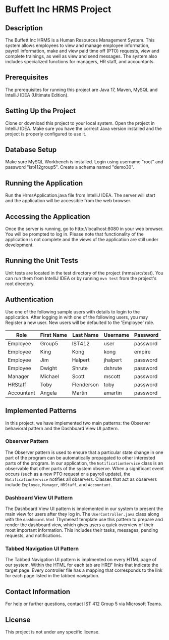 # Buffett Inc HRMS Project

## Description
The Buffett Inc HRMS is a Human Resources Management System. This system allows employees to view and manage employee information, payroll information, make and view paid time off (PTO) requests, view and complete trainings, as well as view and send messages. The system also includes specialized functions for managers, HR staff, and accountants.

## Prerequisites
The prerequisites for running this project are Java 17, Maven, MySQL and IntelliJ IDEA (Ultimate Edition).

## Setting Up the Project
Clone or download this project to your local system. Open the project in IntelliJ IDEA. Make sure you have the correct Java version installed and the project is properly configured to use it.

## Database Setup
Make sure MySQL Workbench is installed. Login using username "root" and password "ist412group5". Create a schema named "demo30".

## Running the Application
Run the HrmsApplication.java file from IntelliJ IDEA. The server will start and the application will be accessible from the web browser.

## Accessing the Application
Once the server is running, go to http://localhost:8080 in your web browser. You will be prompted to log in. Please note that functionality of the application is not complete and the views of the application are still under development.

## Running the Unit Tests
Unit tests are located in the test directory of the project (hrms/src/test). You can run them from IntelliJ IDEA or by running `mvn test` from the project's root directory.

## Authentication
Use one of the following sample users with details to login to the application. After logging in with one of the following users, you may Register a new user. New users will be defaulted to the 'Employee' role.

| Role | First Name | Last Name | Username | Password |
|-------- | -------- | -------- | -------- | -------- |
| Employee | Group5 | IST412 | user | password |
| Employee | King | Kong | kong | empire |
| Employee | Jim | Halpert | jhalpert | password |
| Employee | Dwight | Shrute | dshrute | password |
| Manager | Michael | Scott | mscott | password |
| HRStaff | Toby | Flenderson | toby | password |
| Accountant | Angela | Martin | amartin | password |

## Implemented Patterns
In this project, we have implemented two main patterns: the Observer behavioral pattern and the Dashboard View UI pattern.

### Observer Pattern
The Observer pattern is used to ensure that a particular state change in one part of the program can be automatically propagated to other interested parts of the program. In our application, the `NotificationService` class is an observable that other parts of the system observe. When a significant event occurs (such as a new PTO request or a payroll update), the `NotificationService` notifies all observers. Classes that act as observers include `Employee`, `Manager`, `HRStaff`, and `Accountant`.

### Dashboard View UI Pattern
The Dashboard View UI pattern is implemented in our system to present the main view for users after they log in. The `UserController.java` class along with the `dashboard.html` Thymeleaf template use this pattern to prepare and render the dashboard view, which gives users a quick overview of their most important information. This includes their tasks, messages, pending requests, and notifications.

### Tabbed Navigation UI Pattern
The Tabbed Navigation UI pattern is implmented on every HTML page of our system.  Within the HTML for each tab are HREF links that indicate the target page.  Every controller file has a mapping that corresponds to the link for each page listed in the tabbed navigation.

## Contact Information
For help or further questions, contact IST 412 Group 5 via Microsoft Teams.

## License
This project is not under any specific license.

